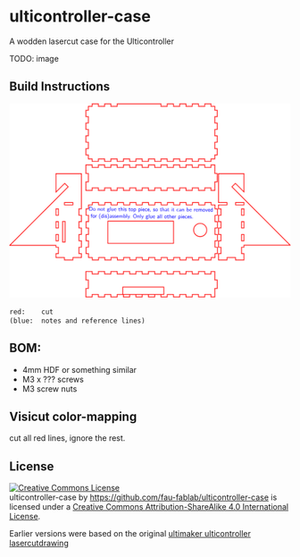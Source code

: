 ulticontroller-case
===================

A wodden lasercut case for the Ulticontroller

TODO: image

Build Instructions
------------------

![ulticontroller-case](ulticontroller-case.svg)

    red:	cut
    (blue:  notes and reference lines)


BOM:
----

- 4mm HDF or something similar
-  M3 x ??? screws
- M3 screw nuts

Visicut color-mapping
---------------------

cut all red lines, ignore the rest.

License
-------

<a rel="license" href="http://creativecommons.org/licenses/by-sa/4.0/"><img alt="Creative Commons License" style="border-width:0" src="https://i.creativecommons.org/l/by-sa/4.0/88x31.png" /></a><br /><span xmlns:dct="http://purl.org/dc/terms/" property="dct:title">ulticontroller-case</span> by <a xmlns:cc="http://creativecommons.org/ns#" href="https://github.com/fau-fablab/ulticontroller-case" property="cc:attributionName" rel="cc:attributionURL">https://github.com/fau-fablab/ulticontroller-case</a> is licensed under a <a rel="license" href="http://creativecommons.org/licenses/by-sa/4.0/">Creative Commons Attribution-ShareAlike 4.0 International License</a>.

Earlier versions were based on the original [ultimaker ulticontroller lasercutdrawing](https://github.com/Ultimaker/UltimakerOriginal/tree/master/1080_ulticontroller_lasercutdrawing)
